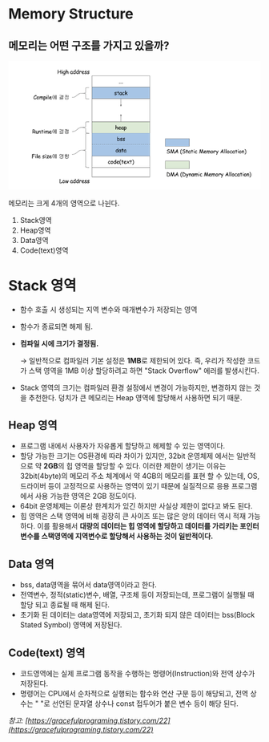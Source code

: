 # Memory Structure

## 메모리는 어떤 구조를 가지고 있을까?

![Memory%20Structure%20793bc1c018f343299621f82bba33411a/Untitled.png](Memory%20Structure%20793bc1c018f343299621f82bba33411a/Untitled.png)

메모리는 크게 4개의 영역으로 나뉜다.

1. Stack영역
2. Heap영역
3. Data영역
4. Code(text)영역

# Stack 영역

- 함수 호출 시 생성되는 지역 변수와 매개변수가 저장되는 영역
- 함수가 종료되면 해제 됨.
- **컴파일 시에 크기가 결정됨.**

    → 일반적으로 컴파일러 기본 설정은 **1MB**로 제한되어 있다. 즉, 우리가 작성한 코드가 스택 영역을 1MB 이상 할당하려고 하면 "Stack Overflow" 에러를 발생시킨다.

- Stack 영역의 크기는 컴파일러 환경 설정에서 변경이 가능하지만, 변경하지 않는 것을 추천한다. 덩치가 큰 메모리는 Heap 영역에 할당해서 사용하면 되기 때문.

## Heap 영역

- 프로그램 내에서 사용자가 자유롭게 할당하고 헤제할 수 있는 영역이다.
- 할당 가능한 크기는 OS환경에 따라 차이가 있지만, 32bit 운영체제 에서는 일반적으로 약 **2GB**의 힙 영역을 할당할 수 있다. 이러한 제한이 생기는 이유는 32bit(4byte)의 메모리 주소 체계에서 약 4GB의 메모리를 표현 할 수 있는데, OS, 드라이버 등이 고정적으로 사용하는 영역이 있기 때문에 실질적으로 응용 프로그램에서 사용 가능한 영역은 2GB 정도이다.
- 64bit 운영체제는 이론상 한계치가 있긴 하지만 사실상 제한이 없다고 봐도 된다.
- 힙 영역은 스택 영역에 비해 굉장히 큰 사이즈 또는 많은 양의 데이터 역시 적재 가능하다. 이를 활용해서 **대량의 데이터는 힙 영역에 할당하고 데이터를 가리키는 포인터 변수를 스택영역에 지역변수로 할당해서 사용하는 것이 일반적이다.**

## Data 영역

- bss, data영역을 묶어서 data영역이라고 한다.
- 전역변수, 정적(static)변수, 배열, 구조체 등이 저장되는데, 프로그램이 실행될 때 할당 되고 종료될 때 해제 된다.
- 초기화 된 데이터는 data영역에 저장되고, 초기화 되지 않은 데이터는 bss(Block Stated Symbol) 영역에 저장된다.

## Code(text) 영역

- 코드영역에는 실제 프로그램 동작을 수행하는 명령어(Instruction)와 전역 상수가 저장된다.
- 명령어는 CPU에서 순차적으로 실행되는 함수와 연산 구문 등이 해당되고, 전역 상수는 " "로 선언된 문자열 상수나 const 접두어가 붙은 변수 등이 해당 된다.

*참고: [https://gracefulprograming.tistory.com/22](https://gracefulprograming.tistory.com/22)*